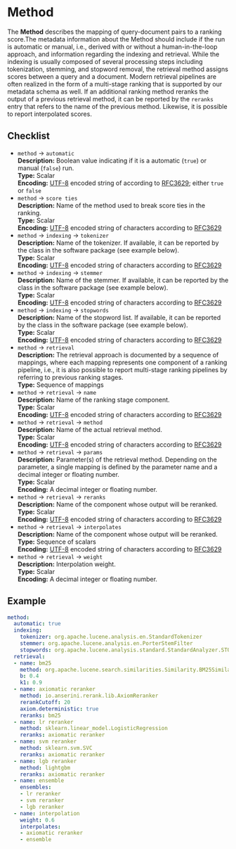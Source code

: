 # Method

The **Method** describes the mapping of query-document pairs to a ranking score.The metadata information about the Method should include if the run is automatic or manual, i.e., derived with or without a human-in-the-loop approach, and information regarding the indexing and retrieval. While the indexing is usually composed of several processing steps including tokenization, stemming, and stopword removal, the retrieval method assigns scores between a query and a document. Modern retrieval pipelines are often realized in the form of a multi-stage ranking that is supported by our metadata schema as well. If an additional ranking method reranks the output of a previous retrieval method, it can be reported by the `reranks` entry that refers to the name of the previous method. Likewise, it is possible to report interpolated scores.

## Checklist

- `method` &rarr; `automatic`  
**Description:** Boolean value indicating if it is a automatic (`true`) or manual (`false`) run.   
**Type:** Scalar  
**Encoding:** [UTF-8](https://www.unicode.org/main.html) encoded string of according to [RFC3629](https://www.ietf.org/rfc/rfc3629.txt); either `true` or `false`        
- `method` &rarr; `score ties`  
**Description:** Name of the method used to break score ties in the ranking.  
**Type:** Scalar  
**Encoding:** [UTF-8](https://www.unicode.org/main.html) encoded string of characters according to [RFC3629](https://www.ietf.org/rfc/rfc3629.txt)    
- `method` &rarr; `indexing` &rarr; `tokenizer`  
**Description:** Name of the tokenizer. If available, it can be reported by the class in the software package (see example below).  
**Type:** Scalar  
**Encoding:** [UTF-8](https://www.unicode.org/main.html) encoded string of characters according to [RFC3629](https://www.ietf.org/rfc/rfc3629.txt)    
- `method` &rarr; `indexing` &rarr; `stemmer`  
**Description:** Name of the stemmer. If available, it can be reported by the class in the software package (see example below).  
**Type:** Scalar  
**Encoding:** [UTF-8](https://www.unicode.org/main.html) encoded string of characters according to [RFC3629](https://www.ietf.org/rfc/rfc3629.txt)    
- `method` &rarr; `indexing` &rarr; `stopwords`  
**Description:** Name of the stopword list. If available, it can be reported by the class in the software package (see example below).  
**Type:** Scalar  
**Encoding:** [UTF-8](https://www.unicode.org/main.html) encoded string of characters according to [RFC3629](https://www.ietf.org/rfc/rfc3629.txt)    
- `method` &rarr; `retrieval`  
**Description:** The retrieval approach is documented by a sequence of mappings, where each mapping represents one component of a ranking pipeline, i.e., it is also possible to report multi-stage ranking pipelines by referring to previous ranking stages.  
**Type:** Sequence of mappings  
- `method` &rarr; `retrieval` &rarr; `name`  
**Description:** Name of the ranking stage component.  
**Type:** Scalar  
**Encoding:** [UTF-8](https://www.unicode.org/main.html) encoded string of characters according to [RFC3629](https://www.ietf.org/rfc/rfc3629.txt)    
- `method` &rarr; `retrieval` &rarr; `method`  
**Description:** Name of the actual retrieval method.  
**Type:** Scalar  
**Encoding:** [UTF-8](https://www.unicode.org/main.html) encoded string of characters according to [RFC3629](https://www.ietf.org/rfc/rfc3629.txt)    
- `method` &rarr; `retrieval` &rarr; `params`  
**Description:** Parameter(s) of the retrieval method. Depending on the parameter, a single mapping is defined by the parameter name and a decimal integer or floating number.    
**Type:** Scalar    
**Encoding:** A decimal integer or floating number.  
- `method` &rarr; `retrieval` &rarr; `reranks`  
**Description:** Name of the component whose output will be reranked.  
**Type:** Scalar  
**Encoding:** [UTF-8](https://www.unicode.org/main.html) encoded string of characters according to [RFC3629](https://www.ietf.org/rfc/rfc3629.txt)    
- `method` &rarr; `retrieval` &rarr; `interpolates`  
**Description:** Name of the component whose output will be reranked.   
**Type:** Sequence of scalars    
**Encoding:** [UTF-8](https://www.unicode.org/main.html) encoded string of characters according to [RFC3629](https://www.ietf.org/rfc/rfc3629.txt)    
- `method` &rarr; `retrieval` &rarr; `weight`  
**Description:** Interpolation weight.   
**Type:** Scalar  
**Encoding:**  A decimal integer or floating number.  

## Example

```YAML
method:
  automatic: true
  indexing:
    tokenizer: org.apache.lucene.analysis.en.StandardTokenizer
    stemmer: org.apache.lucene.analysis.en.PorterStemFilter
    stopwords: org.apache.lucene.analysis.standard.StandardAnalyzer.STOP_WORDS_SET
  retrieval:
  - name: bm25
    method: org.apache.lucene.search.similarities.Similarity.BM25Similarity
    b: 0.4
    k1: 0.9
  - name: axiomatic reranker
    method: io.anserini.rerank.lib.AxiomReranker
    rerankCutoff: 20
    axiom.deterministic: true
    reranks: bm25
  - name: lr reranker
    method: sklearn.linear_model.LogisticRegression
    reranks: axiomatic reranker
  - name: svm reranker
    method: sklearn.svm.SVC
    reranks: axiomatic reranker
  - name: lgb reranker
    method: lightgbm
    reranks: axiomatic reranker
  - name: ensemble
    ensembles:
    - lr reranker
    - svm reranker
    - lgb reranker
  - name: interpolation
    weight: 0.6
    interpolates:
    - axiomatic reranker
    - ensemble
```
